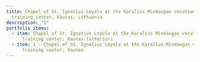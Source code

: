 ```yaml
---
title: Chapel of St. Ignatius Loyola at the Karalius Mindaugas vocational
  training center, Kaunas, Lithuania
description: "1"
portfolio_items:
  - item: Chapel of St. Ignatius Loyola at the Karalius Mindaugas vocational
      training center, Kaunas (interior)
  - item: 1 - Chapel of St. Ignatius Loyola at the Karalius Mindaugas vocational
      training center, Kaunas
---
```

